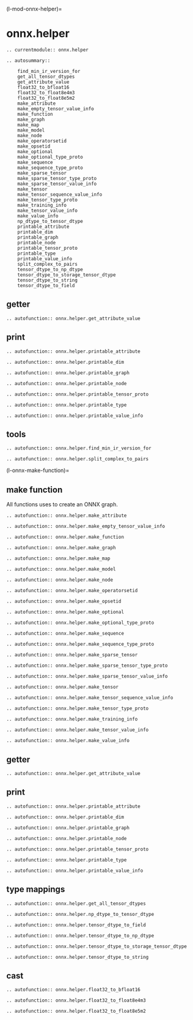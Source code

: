 (l-mod-onnx-helper)=

# onnx.helper

```{eval-rst}
.. currentmodule:: onnx.helper
```

```{eval-rst}
.. autosummary::

    find_min_ir_version_for
    get_all_tensor_dtypes
    get_attribute_value
    float32_to_bfloat16
    float32_to_float8e4m3
    float32_to_float8e5m2
    make_attribute
    make_empty_tensor_value_info
    make_function
    make_graph
    make_map
    make_model
    make_node
    make_operatorsetid
    make_opsetid
    make_optional
    make_optional_type_proto
    make_sequence
    make_sequence_type_proto
    make_sparse_tensor
    make_sparse_tensor_type_proto
    make_sparse_tensor_value_info
    make_tensor
    make_tensor_sequence_value_info
    make_tensor_type_proto
    make_training_info
    make_tensor_value_info
    make_value_info
    np_dtype_to_tensor_dtype
    printable_attribute
    printable_dim
    printable_graph
    printable_node
    printable_tensor_proto
    printable_type
    printable_value_info
    split_complex_to_pairs
    tensor_dtype_to_np_dtype
    tensor_dtype_to_storage_tensor_dtype
    tensor_dtype_to_string
    tensor_dtype_to_field
```

## getter

```{eval-rst}
.. autofunction:: onnx.helper.get_attribute_value
```

## print

```{eval-rst}
.. autofunction:: onnx.helper.printable_attribute
```

```{eval-rst}
.. autofunction:: onnx.helper.printable_dim
```

```{eval-rst}
.. autofunction:: onnx.helper.printable_graph
```

```{eval-rst}
.. autofunction:: onnx.helper.printable_node
```

```{eval-rst}
.. autofunction:: onnx.helper.printable_tensor_proto
```

```{eval-rst}
.. autofunction:: onnx.helper.printable_type
```

```{eval-rst}
.. autofunction:: onnx.helper.printable_value_info
```

## tools

```{eval-rst}
.. autofunction:: onnx.helper.find_min_ir_version_for
```

```{eval-rst}
.. autofunction:: onnx.helper.split_complex_to_pairs
```

(l-onnx-make-function)=

## make function

All functions uses to create an ONNX graph.

```{eval-rst}
.. autofunction:: onnx.helper.make_attribute
```

```{eval-rst}
.. autofunction:: onnx.helper.make_empty_tensor_value_info
```

```{eval-rst}
.. autofunction:: onnx.helper.make_function
```

```{eval-rst}
.. autofunction:: onnx.helper.make_graph
```

```{eval-rst}
.. autofunction:: onnx.helper.make_map
```

```{eval-rst}
.. autofunction:: onnx.helper.make_model
```

```{eval-rst}
.. autofunction:: onnx.helper.make_node
```

```{eval-rst}
.. autofunction:: onnx.helper.make_operatorsetid
```

```{eval-rst}
.. autofunction:: onnx.helper.make_opsetid
```

```{eval-rst}
.. autofunction:: onnx.helper.make_optional
```

```{eval-rst}
.. autofunction:: onnx.helper.make_optional_type_proto
```

```{eval-rst}
.. autofunction:: onnx.helper.make_sequence
```

```{eval-rst}
.. autofunction:: onnx.helper.make_sequence_type_proto
```

```{eval-rst}
.. autofunction:: onnx.helper.make_sparse_tensor
```

```{eval-rst}
.. autofunction:: onnx.helper.make_sparse_tensor_type_proto
```

```{eval-rst}
.. autofunction:: onnx.helper.make_sparse_tensor_value_info
```

```{eval-rst}
.. autofunction:: onnx.helper.make_tensor
```

```{eval-rst}
.. autofunction:: onnx.helper.make_tensor_sequence_value_info
```

```{eval-rst}
.. autofunction:: onnx.helper.make_tensor_type_proto
```

```{eval-rst}
.. autofunction:: onnx.helper.make_training_info
```

```{eval-rst}
.. autofunction:: onnx.helper.make_tensor_value_info
```

```{eval-rst}
.. autofunction:: onnx.helper.make_value_info
```

## getter

```{eval-rst}
.. autofunction:: onnx.helper.get_attribute_value
```

## print

```{eval-rst}
.. autofunction:: onnx.helper.printable_attribute
```

```{eval-rst}
.. autofunction:: onnx.helper.printable_dim
```

```{eval-rst}
.. autofunction:: onnx.helper.printable_graph
```

```{eval-rst}
.. autofunction:: onnx.helper.printable_node
```

```{eval-rst}
.. autofunction:: onnx.helper.printable_tensor_proto
```

```{eval-rst}
.. autofunction:: onnx.helper.printable_type
```

```{eval-rst}
.. autofunction:: onnx.helper.printable_value_info
```

## type mappings

```{eval-rst}
.. autofunction:: onnx.helper.get_all_tensor_dtypes
```

```{eval-rst}
.. autofunction:: onnx.helper.np_dtype_to_tensor_dtype
```

```{eval-rst}
.. autofunction:: onnx.helper.tensor_dtype_to_field
```

```{eval-rst}
.. autofunction:: onnx.helper.tensor_dtype_to_np_dtype
```

```{eval-rst}
.. autofunction:: onnx.helper.tensor_dtype_to_storage_tensor_dtype
```

```{eval-rst}
.. autofunction:: onnx.helper.tensor_dtype_to_string
```

## cast

```{eval-rst}
.. autofunction:: onnx.helper.float32_to_bfloat16
```

```{eval-rst}
.. autofunction:: onnx.helper.float32_to_float8e4m3
```

```{eval-rst}
.. autofunction:: onnx.helper.float32_to_float8e5m2
```
